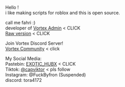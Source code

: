 Hello !  
i like making scripts for roblox and this is open source.  

call me fahri :)  
developer of [Vortex Admin](https://github.com/Sidhsksjsjsh/Fe-Vortex-admin-V2/blob/8159d5dd2498696807c2a387ddfd93df515c8c7e/VortexCompany/C4/Discord.lua) < CLICK  
[Raw version](https://raw.githubusercontent.com/Sidhsksjsjsh/Fe-Vortex-admin-V2/main/VortexCompany/C4/Discord.lua) < CLICK  

Join Vortex Discord Server!  
[Vortex Community](https://discord.gg/ZcnSSpH63u) < click  

My Social Media:  
Pastebin: [EXOTIC_HUBX](https://pastebin.com/u/EXOTIC_HUBX) < CLICK  
Tiktok: [@capviktor](https://www.tiktok.com/@capviktor) < pls follow  
Instagram: @FuckByfron (Suspended)  
discord: tora4172  
